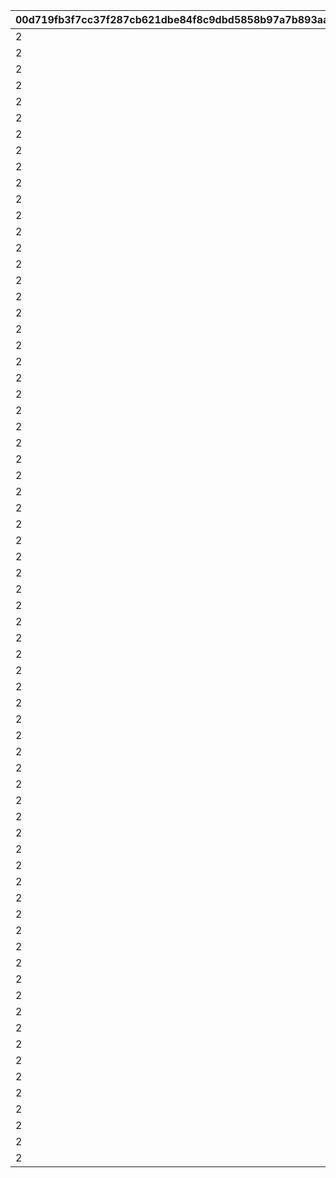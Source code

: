 |00d719fb3f7cc37f287cb621dbe84f8c9dbd5858b97a7b893aa26b10cf6ee125|48f70e401600ed726bec35a9d5d2461560daa5008a2558f5da90a4d76b9641f4|f7466be28bb018a218c3f10d9c1c2bd9ec80787cfd010691f6a85a50b77a3c67|15c7f2501135d27c5fc706b325ee2890f4f52199fbe0c322bc8faf89d7a2da84|c7df02890c88871dff2e4b229bf59f35117aa2e2827bc196074ec369017ab682|6e94bf639e504ea1e6988b7ce3477b53c863165f337fe9ce6401f7b18390daa1|b82d649405c7b823ac370d1fe1d0b6e92631934d2510588bbb32100c4e9f4f1d|9c68facb12244b5e8cc1587bb53d825e68671f9a9648aea600b566c221bf19d3|a58bd3c10518d813dc7cf9fdd913517dca1fc6396ae0fd7c7b992bba63c33d7d|1f12e692bfb1c6988924e90bcbec8f2988c0615449fd255388424e71e169a6c8|761d4181276fe06d2475d173e2d8e3f9e89e76ff7f1d0d2674322436d4249068|
| --- | --- | --- | --- | --- | --- | --- | --- | --- | --- | --- |
|2|2|8|284001001|1|25021|10|91002|25014|8|31|
|2|2|8|284001002|2|25021|10|91002|25014|8|31|
|2|2|8|284001003|3|25021|10|91002|25014|8|32|
|2|2|8|284001004|4|25021|10|91002|25014|8|32|
|2|2|8|284001005|5|25021|10|91002|25014|8|33|
|2|2|9|284001006|6|25021|10|91002|25014|8|33|
|2|2|9|284001007|7|25021|10|91002|25014|8|34|
|2|2|9|284001008|8|25021|10|91002|25014|8|35|
|2|2|9|284001009|9|25021|10|91002|25014|8|35|
|2|2|10|284001010|10|25021|30|91002|25014|8|37|
|2|2|10|284001011|11|25021|10|91002|25014|8|41|
|2|2|11|284001012|12|25021|10|91002|25014|8|43|
|2|2|11|284001013|13|25021|10|91002|25014|8|46|
|2|2|12|284001014|14|25021|10|91002|25014|8|48|
|2|2|12|284001015|15|25021|10|91002|25014|8|50|
|2|2|13|284001016|16|25021|10|91002|25014|8|53|
|2|2|14|284001017|17|25021|10|91002|25014|8|55|
|2|2|14|284001018|18|25021|10|91002|25014|8|58|
|2|2|15|284001019|19|25021|10|91002|25014|8|60|
|2|2|15|284001020|20|25021|30|91002|25014|8|62|
|2|2|16|284001021|21|25021|10|91002|25014|8|68|
|2|2|16|284001022|22|25021|10|91002|25014|8|70|
|2|2|16|284001023|23|25021|10|91002|25014|8|72|
|2|2|17|284001024|24|25021|10|91002|25014|8|75|
|2|2|18|284001025|25|25021|10|91002|25014|8|77|
|2|2|18|284001026|26|25021|10|91002|25014|8|79|
|2|2|19|284001027|27|25021|10|91002|25014|8|82|
|2|2|19|284001028|28|25021|10|91002|25014|8|84|
|2|2|19|284001029|29|25021|10|91002|25014|8|86|
|2|2|20|284001030|30|25021|30|91002|25014|8|89|
|2|2|20|284001031|31|25021|10|91002|25014|8|94|
|2|2|21|284001032|32|25021|10|91002|25014|8|96|
|2|2|21|284001033|33|25021|10|91002|25014|8|99|
|2|2|22|284001034|34|25021|10|91002|25014|8|101|
|2|2|22|284001035|35|25021|10|91002|25014|8|103|
|2|2|23|284001036|36|25021|10|91002|25014|8|106|
|2|2|23|284001037|37|25021|10|91002|25014|8|108|
|2|2|24|284001038|38|25021|10|91002|25014|8|111|
|2|2|25|284001039|39|25021|10|91002|25014|8|113|
|2|2|25|284001040|40|25021|30|91002|25014|8|115|
|2|2|26|284001041|41|25021|10|91002|25014|8|121|
|2|2|27|284001042|42|25021|10|91002|25014|8|123|
|2|2|28|284001043|43|25021|10|91002|25014|8|125|
|2|2|28|284001044|44|25021|10|91002|25014|8|128|
|2|2|29|284001045|45|25021|10|91002|25014|8|130|
|2|2|30|284001046|46|25021|10|91002|25014|8|132|
|2|2|30|284001047|47|25021|10|91002|25014|8|135|
|2|2|31|284001048|48|25021|10|91002|25014|8|137|
|2|2|31|284001049|49|25021|10|91002|25014|8|139|
|2|2|31|284001050|50|25021|30|91002|25014|8|142|
|2|2|32|284001051|51|25021|10|91002|25014|8|144|
|2|2|32|284001052|52|25021|10|91002|25014|8|146|
|2|2|32|284001053|53|25021|10|91002|25014|8|149|
|2|2|33|284001054|54|25021|10|91002|25014|8|152|
|2|2|33|284001055|55|25021|10|91002|25014|8|155|
|2|2|33|284001056|56|25021|10|91002|25014|8|157|
|2|2|34|284001057|57|25021|10|91002|25014|8|160|
|2|2|34|284001058|58|25021|10|91002|25014|8|163|
|2|2|34|284001059|59|25021|10|91002|25014|8|166|
|2|2|35|284001060|60|25021|30|91002|25014|8|169|
|2|2|35|284001061|61|25021|10|91002|25014|8|171|
|2|2|35|284001062|62|25021|10|91002|25014|8|174|
|2|2|36|284001063|63|25021|10|91002|25014|8|177|
|2|2|36|284001064|64|25021|10|91002|25014|8|180|
|2|2|36|284001065|65|25021|10|91002|25014|8|182|
|2|2|37|284001066|66|25021|10|91002|25014|8|185|
|2|2|37|284001067|67|25021|10|91002|25014|8|187|
|2|2|37|284001068|68|25021|10|91002|25014|8|190|
|2|2|38|284001069|69|25021|10|91002|25014|8|193|
|2|2|38|284001070|70|25021|30|91002|25014|8|196|